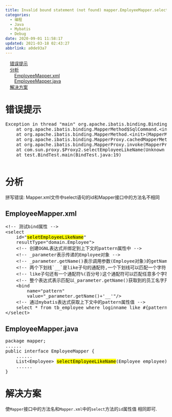```yaml
---
title: Invalid bound statement (not found) mapper.EmployeeMapper.selectEmployeeLikeName
categories: 
  - 编程
  - Java
  - Mybatis
  - Debug
date: 2020-09-01 11:58:17
updated: 2021-03-18 02:43:27
abbrlink: a0de93a7
---
```

<div id='my_toc'><a href="/blog/a0de93a7/#错误提示" class="header_1">错误提示</a>&nbsp;<br><a href="/blog/a0de93a7/#分析" class="header_1">分析</a>&nbsp;<br><a href="/blog/a0de93a7/#EmployeeMapper-xml" class="header_2">EmployeeMapper.xml</a>&nbsp;<br><a href="/blog/a0de93a7/#EmployeeMapper-java" class="header_2">EmployeeMapper.java</a>&nbsp;<br><a href="/blog/a0de93a7/#解决方案" class="header_1">解决方案</a>&nbsp;<br></div>
<style>.header_1{margin-left: 1em;}.header_2{margin-left: 2em;}.header_3{margin-left: 3em;}.header_4{margin-left: 4em;}.header_5{margin-left: 5em;}.header_6{margin-left: 6em;}</style>
<!--more-->
<script>if (navigator.platform.search('arm')==-1){document.getElementById('my_toc').style.display = 'none';}var e,p = document.getElementsByTagName('p');while (p.length>0) {e = p[0];e.parentElement.removeChild(e);}</script>

<!--end-->
# 错误提示
<pre>
Exception in thread "main" org.apache.ibatis.binding.BindingException: <mark>Invalid bound statement (not found): mapper.EmployeeMapper.selectEmployeeLikeName</mark>
	at org.apache.ibatis.binding.MapperMethod$SqlCommand.&lt;init&gt;(MapperMethod.java:225)
	at org.apache.ibatis.binding.MapperMethod.&lt;init&gt;(MapperMethod.java:48)
	at org.apache.ibatis.binding.MapperProxy.cachedMapperMethod(MapperProxy.java:65)
	at org.apache.ibatis.binding.MapperProxy.invoke(MapperProxy.java:58)
	at com.sun.proxy.$Proxy2.selectEmployeeLikeName(Unknown Source)
	at test.BindTest.main(BindTest.java:19)

</pre>

# 分析
拼写错误:
Mapper.xml文件中select语句的id和Mapper接口中的方法名不相同

## EmployeeMapper.xml
<pre>
&lt;!-- 测试bind属性 --&gt;
&lt;select
    id="<mark>seletEmployeeLikeName</mark>"
    resultType="domain.Employee"&gt;
    &lt;!-- 创建OGNL表达式并绑定到上下文的pattern属性中 --&gt;
    &lt;!-- _parameter表示传递的Employee对象 --&gt;
    &lt;!-- _parameter.getName()表示调用参数(Employee对象)的getName方法 --&gt;
    &lt;!-- 两个下划线`__`是like子句的通配符,一个下划线可以匹配一个字符,两个下划线表示可以匹配两个字符 --&gt;
    &lt;!-- like子句还有一个通配符%(百分号)这个通配符可以匹配任意多个字符 --&gt;
    &lt;!-- 整个表达式表示匹配以_parameter.getName()获取到的员工名字开通,并且后面还有两个任意字符的字符串 --&gt;
    &lt;bind
        name="pattern"
        value="_parameter.getName()+'__'"/&gt;
    &lt;!-- 通过mybatis表达式获取上下文中的pattern属性值 --&gt;
    select * from tb_employee where loginname like &#35;{pattern}
&lt;/select&gt;
</pre>

## EmployeeMapper.java
<pre>
package mapper;
......
public interface EmployeeMapper {
    ......
    List&lt;Employee&gt; <mark>selectEmployeeLikeName</mark>(Employee employee);
    ......
}
</pre>
# 解决方案
使`Mapper`接口中的方法名和`Mapper.xml`中的`select`方法的`id`属性值
相同即可.
